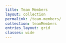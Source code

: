 ```yaml
---
title: Team Members
layout: collection
permalink: /team-members/
collection: teamMembers
entries_layout: grid
classes: wide
---
```


